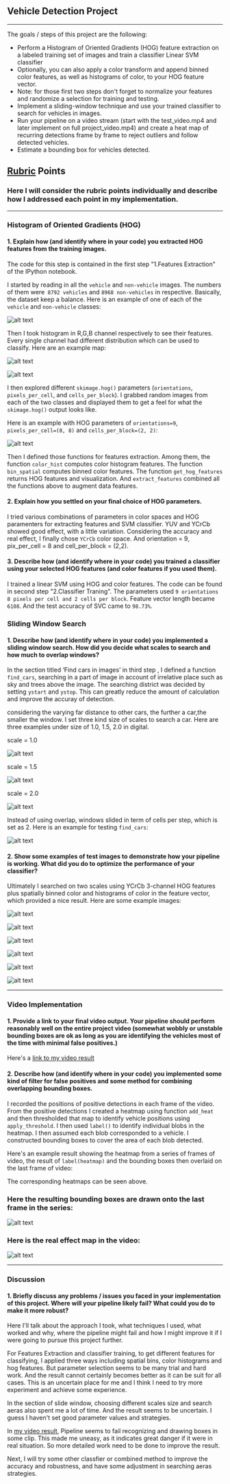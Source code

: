 ## Vehicle Detection Project
---

The goals / steps of this project are the following:

* Perform a Histogram of Oriented Gradients (HOG) feature extraction on a labeled training set of images and train a classifier Linear SVM classifier
* Optionally, you can also apply a color transform and append binned color features, as well as histograms of color, to your HOG feature vector. 
* Note: for those first two steps don't forget to normalize your features and randomize a selection for training and testing.
* Implement a sliding-window technique and use your trained classifier to search for vehicles in images.
* Run your pipeline on a video stream (start with the test_video.mp4 and later implement on full project_video.mp4) and create a heat map of recurring detections frame by frame to reject outliers and follow detected vehicles.
* Estimate a bounding box for vehicles detected.

[//]: # (Image References)
[image1]: ./output_images/car_notcar.png
[image2]: ./output_images/HOG.png
[image3]: ./output_images/car.png
[image4]: ./output_images/RGB_histogram.png
[image5]: ./output_images/scale1.png
[image6]: ./output_images/scale2.png
[image7]: ./output_images/scale3.png
[image8]: ./output_images/win_heat_final_1.png
[image12]: ./output_images/win_heat_final_2.png
[image13]: ./output_images/win_heat_final_3.png
[image14]: ./output_images/win_heat_final_4.png
[image15]: ./output_images/win_heat_final_5.png
[image16]: ./output_images/win_heat_final_6.png

[image9]: ./output_images/find_car.png
[image10]: ./output_images/final_img.png
[image11]: ./output_images/img_in_video.png
[video1]: ./project_video.mp4

## [Rubric](https://review.udacity.com/#!/rubrics/513/view) Points
### Here I will consider the rubric points individually and describe how I addressed each point in my implementation.  

---
### Histogram of Oriented Gradients (HOG)

#### 1. Explain how (and identify where in your code) you extracted HOG features from the training images.

The code for this step is contained in the first step "1.Features Extraction" of the IPython notebook. 

I started by reading in all the `vehicle` and `non-vehicle` images. The numbers of them were` 8792 vehicles` and `8968 non-vehicles` in respective. Basically, the dataset keep a balance. Here is an example of one of each of the `vehicle` and `non-vehicle` classes:

![alt text][image1]

Then I took histogram in R,G,B channel respectively to see their features. Every single channel had different distribution which can be used to classify. Here are an example map:

![alt text][image3]

![alt text][image4]

I then explored different `skimage.hog()` parameters (`orientations`, `pixels_per_cell`, and `cells_per_block`).  I grabbed random images from each of the two classes and displayed them to get a feel for what the `skimage.hog()` output looks like. 

Here is an example with HOG parameters of `orientations=9`, `pixels_per_cell=(8, 8)` and `cells_per_block=(2, 2)`:

![alt text][image2]

Then I defined those functions for features extraction. Among them, the function `color_hist` computes color histogram features. The function `bin_spatial` computes binned color features. The function `get_hog_features` returns HOG features and visualization. And `extract_features` combined all the functions above to augment data features.


#### 2. Explain how you settled on your final choice of HOG parameters.

I tried various combinations of parameters in color spaces and HOG paramenters for extracting features and SVM classifier. YUV and YCrCb showed good effect, with a little variation. Considering the accuracy and real effect, I finally chose `YCrCb` color space. And orientation = 9, pix_per_cell = 8 and cell_per_block = (2,2). 

#### 3. Describe how (and identify where in your code) you trained a classifier using your selected HOG features (and color features if you used them).

I trained a linear SVM using HOG and color features. The code can be found in second step "2.Classifier Traning". The parameters used `9 orientations 8 pixels per cell and 2 cells per block`. Feature vector length became `6108`. And the test accuracy of SVC came to `98.73%`.

### Sliding Window Search

#### 1. Describe how (and identify where in your code) you implemented a sliding window search.  How did you decide what scales to search and how much to overlap windows?

In the section titled ‘Find cars in images’ in third step , I defined a function `find_cars`, searching in a part of image in account of irrelative place such as sky and trees above the image. The searching district was decided by setting `ystart` and `ystop`. This can greatly reduce the amount of calculation and improve the accuray of detection.

considering the varying far distance to other cars, the further a car,the smaller the window. I set three kind size of scales to search a car. Here are three examples under size of 1.0, 1.5, 2.0 in digital. 

scale = 1.0

![alt text][image5]

scale = 1.5

![alt text][image6]

scale = 2.0

![alt text][image7]


Instead of using overlap, windows slided in term of cells per step, which is set as 2. Here is an example for testing `find_cars`: 

![alt text][image9]


#### 2. Show some examples of test images to demonstrate how your pipeline is working.  What did you do to optimize the performance of your classifier?

Ultimately I searched on two scales using YCrCb 3-channel HOG features plus spatially binned color and histograms of color in the feature vector, which provided a nice result.  Here are some example images:

![alt text][image8]

![alt text][image12]

![alt text][image13]

![alt text][image14]

![alt text][image15]

![alt text][image16]


---

### Video Implementation

#### 1. Provide a link to your final video output.  Your pipeline should perform reasonably well on the entire project video (somewhat wobbly or unstable bounding boxes are ok as long as you are identifying the vehicles most of the time with minimal false positives.)
Here's a [link to my video result](./project_video.mp4)


#### 2. Describe how (and identify where in your code) you implemented some kind of filter for false positives and some method for combining overlapping bounding boxes.

I recorded the positions of positive detections in each frame of the video. From the positive detections I created a heatmap using function
`add_heat` and then thresholded that map to identify vehicle positions using `apply_threshold`.  I then used `label()` to identify individual blobs in the heatmap.  I then assumed each blob corresponded to a vehicle.  I constructed bounding boxes to cover the area of each blob detected.  

Here's an example result showing the heatmap from a series of frames of video, the result of `label(heatmap)` and the bounding boxes then overlaid on the last frame of video:

The corresponding heatmaps can be seen above.

### Here the resulting bounding boxes are drawn onto the last frame in the series:
![alt text][image10]

### Here is the real effect map in the video:
![alt text][image11]

---

### Discussion

#### 1. Briefly discuss any problems / issues you faced in your implementation of this project.  Where will your pipeline likely fail?  What could you do to make it more robust?

Here I'll talk about the approach I took, what techniques I used, what worked and why, where the pipeline might fail and how I might improve it if I were going to pursue this project further. 

For Features Extraction and classifier training, to get different features for classifying, I applied three ways including spatial bins, color histograms and hog features. But parameter selection seems to be many trial and hard work. And the result cannot certainly becomes better as it can be suit for all cases. This is an uncertain place for me and I think I need to try more experiment and achieve some experience. 

In the section of slide window, choosing different scales size and search aeras also spent me a lot of time. And the result seems to be 
uncertain. I guess I haven't set good parameter values and strategies.

In [my video result](./project_video.mp4), Pipeline seems to fail recognizing and drawing boxes in some clip. This made me uneasy, as it 
indicates great danger if it were in real situation. So more detailed work need to be done to improve the result.

Next, I will try some other classfier or combined method to improve the accuracy and robustness, and have some adjustment in searching aeras strategies.






